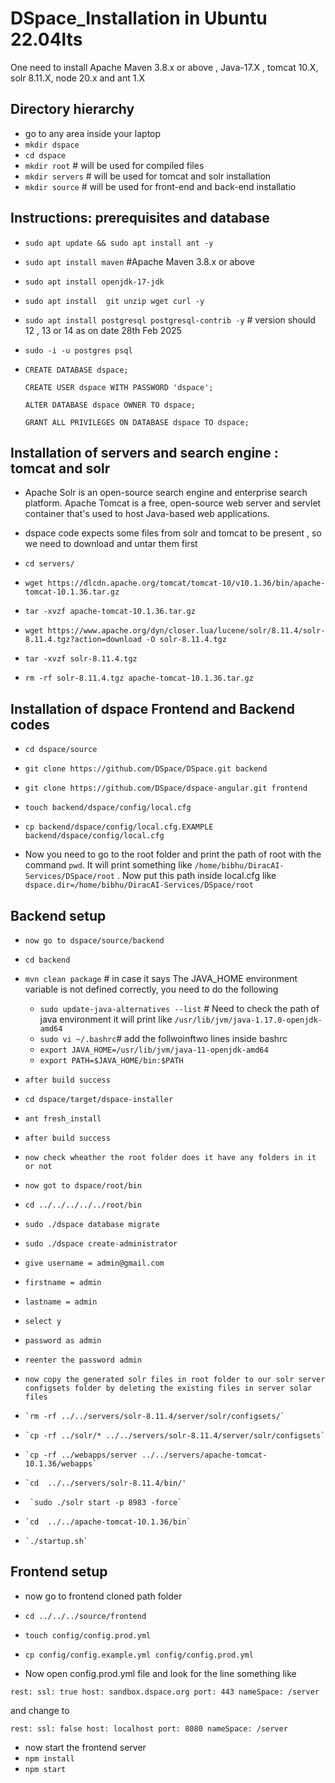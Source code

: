 # DSpace_Installation in Ubuntu 22.04lts

 One need to install Apache Maven 3.8.x or above  , Java-17.X , tomcat 10.X, solr 8.11.X, node 20.x and ant 1.X

 ## Directory hierarchy
   -  go to any area inside your laptop 
   -  `mkdir dspace`
   -  `cd dspace`
   -  `mkdir root` # will be used for compiled files
   -  `mkdir servers` # will be used for tomcat and solr installation
   -  `mkdir source`  # will be used for front-end and back-end installatio

 ## Instructions: prerequisites and database 
 -   `sudo apt update && sudo apt install ant -y`
 -   `sudo apt install maven` #Apache Maven 3.8.x or above 
 -   `sudo apt install openjdk-17-jdk`
 -   `sudo apt install  git unzip wget curl -y`
 -   `sudo apt install postgresql postgresql-contrib -y`  # version should 12 , 13 or 14 as on date 28th Feb 2025
 -   `sudo -i -u postgres psql`
 -   `CREATE DATABASE dspace;`
   
     `CREATE USER dspace WITH PASSWORD 'dspace';`
    
     `ALTER DATABASE dspace OWNER TO dspace;`
    
     `GRANT ALL PRIVILEGES ON DATABASE dspace TO dspace;`

## Installation of  servers and search engine :  tomcat and solr
-   Apache Solr is an open-source search engine and enterprise search platform. Apache Tomcat is a free, open-source web server and servlet container that's used to host Java-based web applications.
-   dspace code expects some files from solr and tomcat to be present , so we need to download and untar them first
-   `cd servers/`

-   `wget https://dlcdn.apache.org/tomcat/tomcat-10/v10.1.36/bin/apache-tomcat-10.1.36.tar.gz`
-   `tar -xvzf apache-tomcat-10.1.36.tar.gz`

-   `wget https://www.apache.org/dyn/closer.lua/lucene/solr/8.11.4/solr-8.11.4.tgz?action=download -O solr-8.11.4.tgz`
-   `tar -xvzf solr-8.11.4.tgz`

-   `rm -rf solr-8.11.4.tgz apache-tomcat-10.1.36.tar.gz`




## Installation of dspace  Frontend and Backend codes

-   `cd dspace/source`
  
-   `git clone https://github.com/DSpace/DSpace.git backend`
  
-   `git clone https://github.com/DSpace/dspace-angular.git frontend`
  
-   `touch backend/dspace/config/local.cfg`
  
-   `cp backend/dspace/config/local.cfg.EXAMPLE backend/dspace/config/local.cfg`
  
-    Now you need to go to the root folder and print the path of root with the command `pwd`. It will print something like `/home/bibhu/DiracAI-Services/DSpace/root` . Now put this path inside local.cfg  like `dspace.dir=/home/bibhu/DiracAI-Services/DSpace/root`

## Backend setup

-     now go to dspace/source/backend
-     cd backend
-    `mvn clean package`  # in case it says The JAVA_HOME environment variable is not defined correctly, you need to do the following
      -  `sudo update-java-alternatives --list`  # Need to check the path of java environment  it will print like `/usr/lib/jvm/java-1.17.0-openjdk-amd64`
      -  `sudo vi ~/.bashrc`# add the follwoinftwo lines inside bashrc
      -  `export JAVA_HOME=/usr/lib/jvm/java-11-openjdk-amd64`
      -  `export PATH=$JAVA_HOME/bin:$PATH`



-     after build success
-    `cd dspace/target/dspace-installer`
-    `ant fresh_install`
-     after build success

-     now check wheather the root folder does it have any folders in it or not

-     now got to dspace/root/bin

-    `cd ../../../../../root/bin`
-    `sudo ./dspace database migrate`
-    `sudo ./dspace create-administrator`
-     give username = admin@gmail.com
-     firstname = admin
-     lastname = admin
-     select y
-     password as admin
-     reenter the password admin

-     now copy the generated solr files in root folder to our solr server configsets folder by deleting the existing files in server solar files

-     `rm -rf ../../servers/solr-8.11.4/server/solr/configsets/`

-     `cp -rf ../solr/* ../../servers/solr-8.11.4/server/solr/configsets`

-     `cp -rf ../webapps/server ../../servers/apache-tomcat-10.1.36/webapps`

-     `cd  ../../servers/solr-8.11.4/bin/'

-      `sudo ./solr start -p 8983 -force`

-     `cd  ../../apache-tomcat-10.1.36/bin`

-     `./startup.sh`
## Frontend setup

-  now go to frontend cloned path folder

-  `cd ../../../source/frontend`

-  `touch config/config.prod.yml`

-   `cp config/config.example.yml config/config.prod.yml`

-   Now open config.prod.yml file and look for the line something like

 `rest:
  ssl: true
  host: sandbox.dspace.org
  port: 443
  nameSpace: /server`

  and change to 

  `rest:
  ssl: false
  host: localhost
  port: 8080
  nameSpace: /server`

  - now start the frontend server
  - `npm install`
  - `npm start`

   
   
   
   



    



